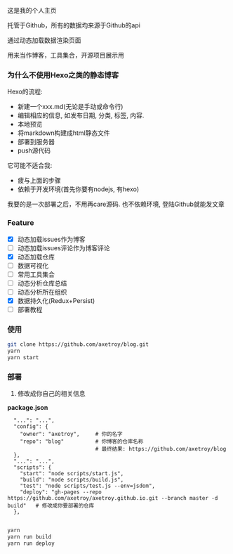 这是我的个人主页

托管于Github，所有的数据均来源于Github的api

通过动态加载数据渲染页面

用来当作博客，工具集合，开源项目展示用

### 为什么不使用Hexo之类的静态博客

Hexo的流程: 

- 新建一个xxx.md(无论是手动或命令行)
- 编辑相应的信息, 如发布日期, 分类, 标签, 内容. 
- 本地预览
- 将markdown构建成html静态文件
- 部署到服务器
- push源代码

它可能不适合我: 
- 疲与上面的步骤
- 依赖于开发环境(首先你要有nodejs, 有hexo)

我要的是一次部署之后，不用再care源码. 也不依赖环境, 登陆Github就能发文章

### Feature

- [x] 动态加载issues作为博客
- [ ] 动态加载issues评论作为博客评论
- [x] 动态加载仓库
- [ ] 数据可视化
- [ ] 常用工具集合
- [ ] 动态分析仓库总结
- [ ] 动态分析所在组织
- [x] 数据持久化(Redux+Persist)
- [ ] 部署教程

### 使用

```bash
git clone https://github.com/axetroy/blog.git
yarn
yarn start
```

### 部署

1. 修改成你自己的相关信息

**package.json**

```
  "...": "...",
  "config": {
    "owner": "axetroy",     # 你的名字
    "repo": "blog"          # 你博客的仓库名称
                            # 最终结果: https://github.com/axetroy/blog
  },
  "...": "...",
  "scripts": {
    "start": "node scripts/start.js",
    "build": "node scripts/build.js",
    "test": "node scripts/test.js --env=jsdom",
    "deploy": "gh-pages --repo https://github.com/axetroy/axetroy.github.io.git --branch master -d build"   # 修改成你要部署的仓库
  },
  
```



```bash
yarn
yarn run build
yarn run deploy
```
